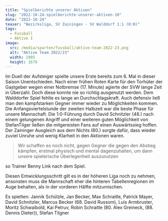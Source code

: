 ```yaml
---
title: "Spielberichte unserer Aktiven"
slug: "2022-10-24-spielberichte-unserer-aktiven-10"
date: "2022-10-24"
teaser: "Bezirksliga, SV Zainingen - SV Walddorf 1:1 (0:0)"
tags:
  - Fussball
  - Aktive I
image:
  src: /media/sparten/fussball/aktive-team-2022-23.png
  alt: "Aktive Team 2022/23"
  width: 2985
  height: 1679 
---
```

Im Duell der Aufsteiger spielte unsere Erste bereits zum 6. Mal in dieser Saison Unentschieden. Nach einer frühen Roten Karte für den Torhüter der Gastgeber wegen einer Notbremse (17. Minute) agierte der SVW lange Zeit in Überzahl. Doch diese konnte nie so richtig ausgenutzt werden. Dem Walddorfer Spiel fehlte es lange an Durchschlagskraft. Auch defensiv ließ man den kampfstarken Gegner immer wieder zu Möglichkeiten kommen. Die Anfangsviertelstunde der zweiten Halbzeit war die beste Phase für unsere Mannschaft. Die 1:0-Führung durch David Schnitzler (48.) nach einem gelungenen Angriff und einer weiteren guten Möglichkeit von StefanTilger ließen die mitgereisten Fans auf einen Auswärtssieg hoffen. Der Zaininger Ausgleich aus dem Nichts (60.) sorgte dafür, dass wieder zuviel Unruhe und wenig Klarheit in den Aktionen waren. 

> Wir schaffen es noch nicht, gegen Gegner die gegen den Abstieg kämpfen, erstmal physisch und mental dagenzuhalten, um dann unsere spielerische Überlegenheit auszunutzen

so Trainer Benny Link nach dem Spiel.
 
Diesen Entwicklungsschritt gilt es in der höheren Liga noch zu nehmen, ansonsten muss die Mannschaft eher die hinteren Tabellenregionen im Auge behalten, als in der vorderen Hälfte mitzumischen.

Es spielten: Jannik Schülzle, Jan Becker, Max Schraitle, Patrick Mayer, David Schnitzler, Marcus Becker (68. David Russom), Luis Armbruster, Moritz Schwaibold, Kai Petruv, Robin Schraitle (80. Alex Greineck, (88. Dennis Dieter)), Stefan Tilgner
